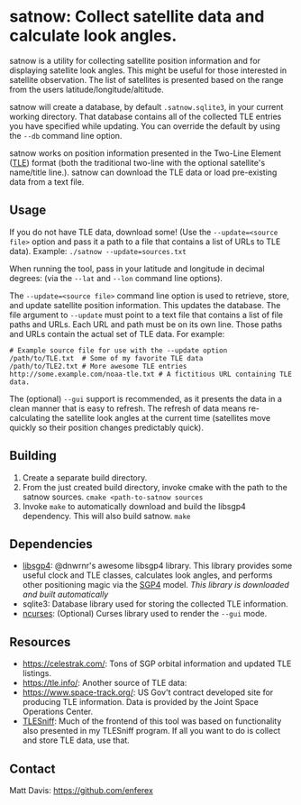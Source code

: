 satnow: Collect satellite data and calculate look angles.
==========================================================

satnow is a utility for collecting satellite position information and for
displaying satellite look angles.  This might be useful for those interested in
satellite observation.  The list of satellites is presented based on the
range from the users latitude/longitude/altitude.

satnow will create a database, by default `.satnow.sqlite3`, in your current
working directory. That database contains all of the collected TLE entries you
have specified while updating. You can override the default by using the `--db`
command line option.

satnow works on position information  presented in the Two-Line Element
([TLE](https://en.wikipedia.org/wiki/Two-line_element_set)) format (both the
traditional two-line with the optional satellite's name/title line.).  satnow
can download the TLE data or load pre-existing data from a text file.

Usage
-----
If you do not have TLE data, download some! (Use the `--update=<source file>`
option and pass it a path to a file that contains a list of URLs to TLE data).
Example: `./satnow --update=sources.txt`

When running the tool, pass in your latitude and longitude in decimal degrees:
(via the `--lat` and `--lon` command line options).

The `--update=<source file>` command line option is used to retrieve, store, and
update satellite position information.  This updates the database. The file
argument to `--update` must point to a text file that contains a list of file
paths and URLs. Each URL and path must be on its own line. Those paths and URLs
contain
the actual set of TLE data.  For example:
```
# Example source file for use with the --update option
/path/to/TLE.txt  # Some of my favorite TLE data
/path/to/TLE2.txt # More awesome TLE entries
http://some.example.com/noaa-tle.txt # A fictitious URL containing TLE data.
```
The (optional) `--gui` support is recommended, as it presents the data in a
clean manner that is easy to refresh.  The refresh of data means re-calculating
the satellite look angles at the current time (satellites move quickly so their
position changes predictably quick).

Building
--------
1. Create a separate build directory.
1. From the just created build directory, invoke cmake with the path to the
 satnow sources. `cmake <path-to-satnow sources`
1. Invoke `make` to automatically download and build the libsgp4 dependency.
This will also build satnow.  `make`

Dependencies
------------
* [libsgp4](https://github.com/dnwrnr/sgp4): @dnwrnr's awesome libsgp4 library.
This library provides some useful clock and TLE classes,  calculates look
angles, and performs other positioning magic via the
[SGP4](https://en.wikipedia.org/wiki/Simplified_perturbations_models) model.
*This library is downloaded and built automatically*
* sqlite3: Database library used for storing the collected TLE information.
* [ncurses](https://www.gnu.org/software/ncurses/): (Optional) Curses library
used to render the `--gui` mode.

Resources
---------
* https://celestrak.com/: Tons of SGP orbital information and updated TLE
listings.
* https://tle.info/: Another source of TLE data:
* https://www.space-track.org/:
US Gov't contract developed site for producing TLE information.  Data is
provided by the Joint Space Operations Center.
* [TLESniff](https://github.com/enferex/TLESniff):  Much of the frontend of this
tool was based on functionality also presented in my TLESniff program.  If all
you want to do is collect and store TLE data, use that.

Contact
-------
Matt Davis: https://github.com/enferex
